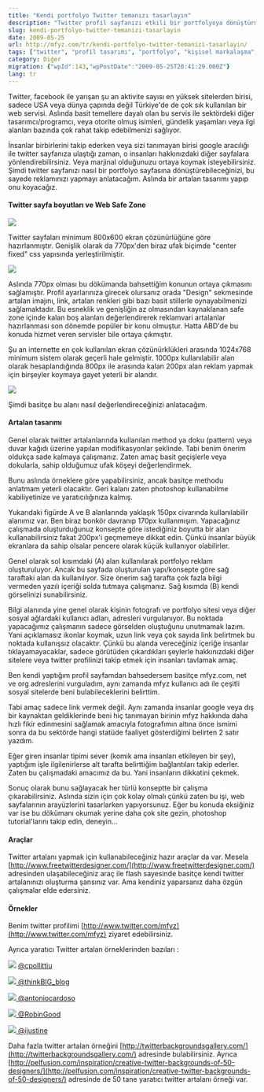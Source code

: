 ```yaml
---
title: "Kendi portfolyo Twitter temanızı tasarlayın"
description: "Twitter profil sayfanızı etkili bir portfolyoya dönüştürmek için kendi arka plan temanızı nasıl tasarlayabileceğinize dair ipuçları ve yöntemler."
slug: kendi-portfolyo-twitter-temanizi-tasarlayin
date: 2009-05-25
url: http://mfyz.com/tr/kendi-portfolyo-twitter-temanizi-tasarlayin/
tags: ["twitter", "profil tasarımı", "portfolyo", "kişisel markalaşma", "sosyal medya"]
category: Diğer
migration: {"wpId":143,"wpPostDate":"2009-05-25T20:41:29.000Z"}
lang: tr
---
```


Twitter, facebook ile yarışan şu an aktivite sayısı en yüksek sitelerden birisi, sadece USA veya dünya çapında değil Türkiye'de de çok sık kullanılan bir web servisi. Aslında basit temellere dayalı olan bu servis ile sektördeki diğer tasarımcı/programcı, veya otorite olmuş isimleri, gündelik yaşamları veya ilgi alanları bazında çok rahat takip edebilmenizi sağlıyor.

İnsanlar birbirlerini takip ederken veya sizi tanımayan birisi google aracılığı ile twitter sayfanıza ulaştığı zaman, o insanları hakkınızdaki diğer sayfalara yönlendirebilirsiniz. Veya marjinal olduğunuzu ortaya koymak isteyebilirsiniz. Şimdi twitter sayfanızı nasıl bir portfolyo sayfasına dönüştürebileceğinizi, bu sayede reklamınızı yapmayı anlatacağım. Aslında bir artalan tasarımı yapıp onu koyacağız.

#### Twitter sayfa boyutları ve Web Safe Zone

![](/images/archive/tr/2009/05/1.jpg)

Twitter sayfaları minimum 800x600 ekran çözünürlüğüne göre hazırlanmıştır. Genişlik olarak da 770px'den biraz ufak biçimde "center fixed" css yapısında yerleştirilmiştir.

![](/images/archive/tr/2009/05/2.jpg)

Aslında 770px olması bu dökümanda bahsettiğim konunun ortaya çıkmasını sağlamıştır. Profil ayarlarınıza girecek olursanız orada "Design" sekmesinde artalan imajını, link, artalan renkleri gibi bazı basit stillerle oynayabilmenizi sağlamaktadır. Bu esneklik ve genişliğin az olmasından kaynaklanan safe zone içinde kalan boş alanları değerlendirerek reklamvari artalanlar hazırlanması son dönemde popüler bir konu olmuştur. Hatta ABD'de bu konuda hizmet veren servisler bile ortaya çıkmıştır.

Şu an internette en çok kullanılan ekran çözünürklükleri arasında 1024x768 minimum sistem olarak geçerli hale gelmiştir. 1000px kullanılabilir alan olarak hesaplandığında 800px ile arasında kalan 200px alan reklam yapmak için birşeyler koymaya gayet yeterli bir alandır.

![](/images/archive/tr/2009/05/3.jpg)

Şimdi basitçe bu alanı nasıl değerlendireceğinizi anlatacağım.

#### Artalan tasarımı

Genel olarak twitter artalanlarında kullanılan method ya doku (pattern) veya duvar kağıdı üzerine yapılan modifikasyonlar şeklinde. Tabi benim önerim oldukça sade kalmaya çalışmanız. Zaten amaç basit geçişlerle veya dokularla, sahip olduğumuz ufak köşeyi değerlendirmek.

Bunu aslında örneklere göre yapabilirsiniz, ancak basitçe methodu anlatmam yeterli olacaktır. Geri kalanı zaten photoshop kullanabilme kabiliyetinize ve yaratıcılığınıza kalmış.

Yukarıdaki figürde A ve B alanlarında yaklaşık 150px civarında kullanılabilir alanımız var. Ben biraz bonkör davranıp 170px kullanmışım. Yapacağınız çalışmada oluşturduğunuz konsepte göre istediğiniz boyutta bir alan kullanabilirsiniz fakat 200px'i geçmemeye dikkat edin. Çünkü insanlar büyük ekranlara da sahip olsalar pencere olarak küçük kullanıyor olabilirler.

Genel olarak sol kısımdaki (A) alan kullanılarak portfolyo reklam oluşturuluyor. Ancak bu sayfada oluşturulan yapı/konsepte göre sağ taraftaki alan da kullanılıyor. Size önerim sağ tarafta çok fazla bilgi vermeden yazılı içeriği solda tutmaya çalışmanız. Sağ kısımda (B) kendi görselinizi sunabilirsiniz.

Bilgi alanında yine genel olarak kişinin fotografı ve portfolyo sitesi veya diğer sosyal ağlardaki kullanıcı adları, adresleri vurgulanıyor. Bu noktada yapacağımız çalışmanın sadece görselden oluştuğunu unutmamak lazım. Yani açıklamasız ikonlar koymak, uzun link veya çok sayıda link belirtmek bu noktada kullanışsız olacaktır. Çünkü bu alanda vereceğiniz içeriğe insanlar tıklayamayacaklar, sadece görütüden çıkardıkları şeylerle hakkınızdaki diğer sitelere veya twitter profilinizi takip etmek için insanları tavlamak amaç.

Ben kendi yaptığım profil sayfamdan bahsedersem basitçe mfyz.com, net ve org adreslerini vurguladım, aynı zamanda mfyz kullanıcı adı ile çeşitli sosyal sitelerde beni bulabileceklerini belirttim.

Tabi amaç sadece link vermek değil. Aynı zamanda insanlar google veya dış bir kaynaktan geldiklerinde beni hiç tanımayan birinin mfyz hakkında daha hızlı fikir edinmesini sağlamak amacıyla fotografımın altına önce ismimi sonra da bu sektörde hangi statüde faaliyet gösterdiğimi belirten 2 satır yazdım.

Eğer giren insanlar tipimi sever (komik ama insanları etkileyen bir şey), yaptığım işle ilgilenirlerse alt tarafta belirttiğim bağlantıları takip ederler. Zaten bu çalışmadaki amacımız da bu. Yani insanların dikkatini çekmek.

Sonuç olarak bunu sağlayacak her türlü konseptte bir çalışma çıkarabilirsiniz. Aslında sizin için çok kolay olmalı çünkü zaten bu işi, web sayfalarının arayüzlerini tasarlarken yapıyorsunuz. Eğer bu konuda eksiğiniz var ise bu dökümanı okumak yerine daha çok site gezin, photoshop tutorial'larını takip edin, deneyin...

#### Araçlar

Twitter artalanı yapmak için kullanabileceğiniz hazır araçlar da var. Mesela [http://www.freetwitterdesigner.com/](http://www.freetwitterdesigner.com/) adresinden ulaşabileceğiniz araç ile flash sayesinde basitçe kendi twitter artalanınızı oluşturma şansınız var. Ama kendiniz yaparsanız daha özgün çalışmalar elde edersiniz.

#### Örnekler

Benim twitter profilimi [http://www.twitter.com/mfyz](http://www.twitter.com/mfyz) ziyaret edebilirsiniz.

Ayrıca yaratıcı Twitter artalan örneklerinden bazıları :

[![](/images/archive/tr/2009/05/ornek1.jpg)](http://www.twitter.com/cpollittiu) [@cpollittiu](http://www.twitter.com/cpollittiu)

 [![](/images/archive/tr/2009/05/ornek2.jpg) @thinkBIG_blog](http://www.twitter.com/thinkBIG_blog)

 [![](/images/archive/tr/2009/05/ornek3.jpg) @antoniocardoso](http://www.twitter.com/antoniocardoso)

 [![](/images/archive/tr/2009/05/ornek4.jpg) @RobinGood](http://www.twitter.com/RobinGood)

 [![](/images/archive/tr/2009/05/ornek5.jpg) @ijustine](http://www.twitter.com/ijustine)

Daha fazla twitter artalan örneğini [http://twitterbackgroundsgallery.com/](http://twitterbackgroundsgallery.com/) adresinde bulabilirsiniz. Ayrıca [http://pelfusion.com/inspiration/creative-twitter-backgrounds-of-50-designers/](http://pelfusion.com/inspiration/creative-twitter-backgrounds-of-50-designers/) adresinde de 50 tane yaratıcı twitter artalanı örneği var.